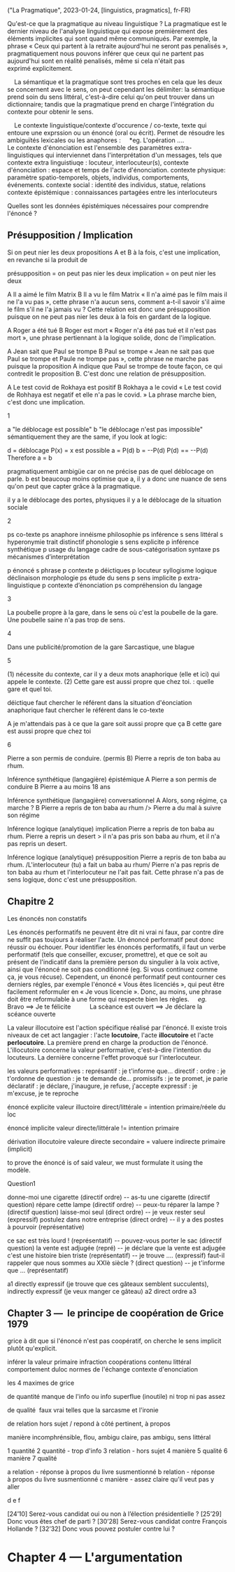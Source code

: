 ("La Pragmatique", 2023-01-24, [linguistics, pragmatics], fr-FR)

<span class="lettrine">Q</span>u'est-ce que la pragmatique au niveau linguistique ? La pragmatique est le dernier niveau de l'analyse linguistique qui expose premièrement des éléments implicites qui sont quand même communiqués. Par exemple, la phrase « Ceux qui partent à la retraite aujourd'hui ne seront pas penalisés », pragmatiquement nous pouvons inférer que ceux qui ne partent pas aujourd'hui sont en réalité penalisés, même si cela n'était pas exprimé explicitement.

    La sémantique et la pragmatique sont tres proches en cela que les deux se concernent avec le sens, on peut cependant les délimiter: la sémantique prend soin du sens littéral, c'est-à-dire celui qu'on peut trouver dans un dictionnaire; tandis que la pragmatique prend en charge l'intégration du contexte pour obtenir le sens.

    Le contexte linguistique/contexte d'occurence / co-texte, texte qui entoure une exprssion ou un énoncé (oral ou écrit). Permet de résoudre les ambiguïtés lexicales ou les anaphores :
    *eg. L'opération ....\
Le contexte d'énonciation est l'ensemble des paramètres extra-linguistiques qui interviennet dans l'interprétation d'un messages, tels que 
contexte extra linguistiuqe : locuteur, interlocuteur(s), 
contexte d'énonciation : espace et temps de l'acte d'énonciation. 
contexte physique: paramètre spatio-temporels, objets, individus, comportements, événements. 
contexte social : identité des individus, statue, relations
contexte épistémique : connaissances partagées entre les interlocuteurs 

Quelles sont les données épistémiques nécessaires pour comprendre l'énoncé ?

## Présupposition / Implication

Si on peut nier les deux propositions A et B à la fois, c'est une implication, en revanche si la produit de 

présupposition = on peut pas nier les deux
implication = on peut nier les deux

A Il a aimé le film Matrix
B Il a vu le film Matrix
« Il n'a aimé pas le film mais il ne l'a vu pas », cette phrase n'a aucun sens, comment a-t-il savoir s'il aime le film s'il ne l'a jamais vu ? Cette relation est donc une présupposition puisque on ne peut pas nier les deux à la fois en gardant de la logique.

A Roger a été tué
B Roger est mort 
« Roger n'a été pas tué et il n'est pas mort », une phrase pertiennant à la logique solide, donc de l'implication.

A Jean sait que Paul se trompe
B Paul se trompe
« Jean ne sait pas que Paul se trompe et Paule ne trompe pas », cette phrase ne marche pas puisque la proposition A indique que Paul se trompe de toute façon, ce qui contredit le proposition B. C'est donc une relation de présupposition.

A Le test covid de Rokhaya est positif
B Rokhaya a le covid
« Le test covid de Rohhaya est negatif et elle n'a pas le covid. » La phrase marche bien, c'est donc une implication.

1

a "le déblocage est possible"
b "le déblocage n'est pas impossible"
sémantiquement they are the same, if you look at logic:

d = déblocage
P(x) = x est possible
a = P(d)
b = --P(d)
P(d) == --P(d)
Therefore a = b


pragmatiquement ambigüe car on ne précise pas de quel déblocage on parle. 
b est beaucoup moins optimise que a, il y a donc une nuance de sens qu'on peut que capter grâce à la pragmatique.

il y a le déblocage des portes, physiques 
il y a le déblocage de la situation sociale

2

ps co-texte
ps anaphore
   innéisme 					philosophie
ps inférence
s  sens littéral
s  hyperonymie
   trait distinctif 			phonologie
s  sens explicite
p  inférence synthétique
p  usage du langage
   cadre de sous-catégorisation	syntaxe
ps mécanismes d’interprétation 

p  énoncé
s  phrase
p  contexte
p  déictiques
p  locuteur
   syllogisme 					logique
   déclinaison 					morphologie
ps étude du sens
p  sens implicite
p  extra-linguistique
p  contexte d’énonciation
ps compréhension du langage


3 

La poubelle propre à la gare, dans le sens où c'est la poubelle de la gare. Une poubelle saine n'a pas trop de sens.

4 

Dans une publicité/promotion de la gare
Sarcastique, une blague


5 

(1) nécessite du contexte, car il y a deux mots anaphorique (elle et ici) qui appele le contexte. 
(2) Cette gare est aussi propre que chez toi. : quelle gare et quel toi.

déictique   faut chercher le référent dans la situation d'éonciation
anaphorique faut chercher le référent dans le co-texte

A je m'attendais pas à ce que la gare soit aussi propre que ça
B cette gare est aussi propre que chez toi


6

Pierre a son permis de conduire. (permis B)
Pierre a repris de ton baba au rhum.

Inférence synthétique (langagière) épistémique
A Pierre a son permis de conduire 
B Pierre a au moins 18 ans 

Inférence synthétique (langagière) conversationnel
A Alors, song régime, ça marche ? 
B Pierre a repris de ton baba au rhum
/> Pierre a du mal à suivre son régime


Inférence logique (analytique) implication
Pierre a repris de ton baba au rhum.
Pierre a repris un desert
\> il n'a pas pris son baba au rhum, et il n'a pas repris un desert.

Inférence logique (analytique) présupposition
Pierre a repris de ton baba au rhum.
/L'interlocuteur (tu) a fait un baba au rhum/
Pierre n'a pas repris de ton baba au rhum et l'interlocuteur ne l'ait pas fait. Cette phrase n'a pas de sens logique, donc c'est une présupposition.


## Chapitre 2

Les énoncés non constatifs

Les énoncés performatifs ne peuvent être dit ni vrai ni faux, par contre dire ne suffit pas toujours à réaliser l'acte. Un énoncé performatif peut donc réussir ou échouer. Pour identifier les énoncés performatifs, il faut un verbe performatif (tels que conseiller, excuser, promettre), et que ce soit au présent de l'indicatif dans la première person du singulier à la voix active, ainsi que l'énoncé ne soit pas conditionné (eg. Si vous continuez comme ça, je vous récuse). Cependent, un énoncé performatif peut contourner ces derniers régles, par exemple l'énoncé « Vous êtes licenciés », qui peut être facilement reformuler en « Je vous licencie ». Donc, au moins, une phrase doit être reformulable à une forme qui respecte bien les règles.
    *eg.* Bravo ==> Je te félicite
          La scèance est ouvert ==> Je déclare la scéance ouverte

La valeur illocutoire est l'action spécifique réalisé par l'énoncé. Il existe trois niveaux de cet act langagier : l'acte **locutoire**, l'acte **illocutoire** et l'acte **perlocutoire**. La première prend en charge la production de l'énoncé. L'illocutoire concerne la valeur performative, c'est-à-dire l'intention du locuteurs. La dernière concerne l'effet provoqué sur l'interlocuteur.


les valeurs performatives :
   représantif : je t'informe que...
   directif : ordre : je t'ordonne de
              question : je te demande de...
   promissifs : je te promet, je parie
   déclaratif : je déclare, j'inaugure, je refuse, j'accepte
   expressif : je m'excuse, je te reproche

énoncé explicite
valeur illuctoire direct/littérale = intention primaire/réele du loc

énoncé implicite
valeur directe/littérale != intention primaire


dérivation illocutoire
valeure directe secondaire = valuere indirecte primaire (implicit)


to prove the énoncé is of said valeur, we must formulate it using the modèle.


Question1

donne-moi une cigarette (directif ordre) -- as-tu une cigarette (directif question)
répare cette lampe (directif ordre) -- peux-tu réparer la lampe ? (directif question)
laisse-moi seul (direct ordre) -- je veux rester seul (expressif)
postulez dans notre entreprise (direct ordre) -- il y a des postes à pourvoir (représentative)


ce sac est très lourd ! (représentatif) -- pouvez-vous porter le sac (directif question)
la vente est adjugée (repré) -- je déclare que la vente est adjugée
c'est une histoire bien triste (représentatif) -- je trouve .... (expressif)
faut-il rappeler que nous sommes au XXIè siècle ? (direct question) -- je t'informe que ... (représentatif)


a1 directly expressif (je trouve que ces gâteaux semblent succulents), indirectly expressif (je veux manger ce gâteau)
a2 direct ordre
a3 




## Chapter 3 —  le principe de coopération de Grice 1979

grice à dit que si l'énoncé n'est pas coopératif, on cherche le sens implicit plutôt qu'explicit.

inférer la valeur primaire
   infraction coopérations
   contenu littéral
   comportement duloc
   normes de l'échange
   contexte d'enonciation


les 4 maximes de grice

de quantité
   manque de l'info ou info superflue (inoutile)
   ni trop ni pas assez

de qualité 
   faux
   vrai
   telles que la sarcasme et l'ironie

de relation 
   hors sujet / repond à côté
   pertinent, à propos

manière
   incomphrénsible, flou, ambigu
   claire, pas ambigu, sens littéral 


1 quantité
2 quantité - trop d'info
3 relation - hors sujet
4 manière
5 qualité 
6 manière
7 qualité



a relation - réponse à propos du livre susmentionné
b relation - réponse à propos du livre susmentionné
c manière - assez claire qu'il veut pas y aller

d 
e
f








[24’10] Serez-vous candidat oui ou non à l’élection
présidentielle ?
[25’29] Donc vous êtes chef de parti ?
[30’28] Serez-vous candidat contre François Hollande ?
[32’32] Donc vous pouvez postuler contre lui ?



# Chapter 4 — L'argumentation


